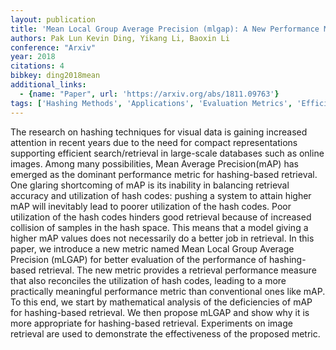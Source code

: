 ```yaml
---
layout: publication
title: 'Mean Local Group Average Precision (mlgap): A New Performance Metric For Hashing-based Retrieval'
authors: Pak Lun Kevin Ding, Yikang Li, Baoxin Li
conference: "Arxiv"
year: 2018
citations: 4
bibkey: ding2018mean
additional_links:
  - {name: "Paper", url: 'https://arxiv.org/abs/1811.09763'}
tags: ['Hashing Methods', 'Applications', 'Evaluation Metrics', 'Efficient Learning', 'Hashing Fundamentals']
---
```

The research on hashing techniques for visual data is gaining increased
attention in recent years due to the need for compact representations
supporting efficient search/retrieval in large-scale databases such as online
images. Among many possibilities, Mean Average Precision(mAP) has emerged as
the dominant performance metric for hashing-based retrieval. One glaring
shortcoming of mAP is its inability in balancing retrieval accuracy and
utilization of hash codes: pushing a system to attain higher mAP will
inevitably lead to poorer utilization of the hash codes. Poor utilization of
the hash codes hinders good retrieval because of increased collision of samples
in the hash space. This means that a model giving a higher mAP values does not
necessarily do a better job in retrieval. In this paper, we introduce a new
metric named Mean Local Group Average Precision (mLGAP) for better evaluation
of the performance of hashing-based retrieval. The new metric provides a
retrieval performance measure that also reconciles the utilization of hash
codes, leading to a more practically meaningful performance metric than
conventional ones like mAP. To this end, we start by mathematical analysis of
the deficiencies of mAP for hashing-based retrieval. We then propose mLGAP and
show why it is more appropriate for hashing-based retrieval. Experiments on
image retrieval are used to demonstrate the effectiveness of the proposed
metric.
